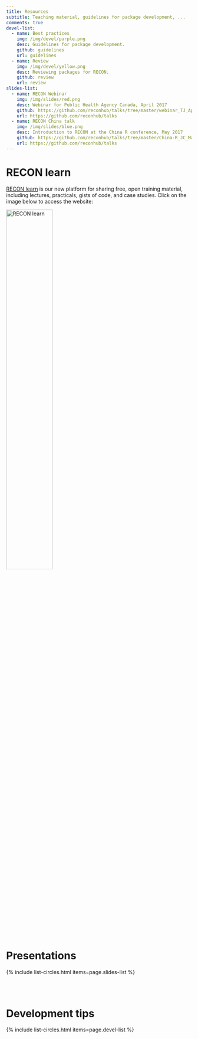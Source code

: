 ```yaml
---
title: Resources
subtitle: Teaching material, guidelines for package development, ...
comments: true
devel-list:
  - name: Best practices
    img: /img/devel/purple.png
    desc: Guidelines for package development.
    github: guidelines
    url: guidelines
  - name: Review
    img: /img/devel/yellow.png
    desc: Reviewing packages for RECON.
    github: review
    url: review
slides-list:
  - name: RECON Webinar
    img: /img/slides/red.png
    desc: Webinar for Public Health Agency Canada, April 2017
    github: https://github.com/reconhub/talks/tree/master/webinar_TJ_April_2017
    url: https://github.com/reconhub/talks
  - name: RECON China talk
    img: /img/slides/blue.png
    desc: Introduction to RECON at the China R conference, May 2017
    github: https://github.com/reconhub/talks/tree/master/China-R_JC_May_2017
    url: https://github.com/reconhub/talks
---
```



# RECON learn

[RECON learn](https://reconlearn.netlify.com/) is our new platform for sharing
free, open training material, including lectures, practicals, gists of code, and
case studies. Click on the image below to access the website:

<a href="https://reconlearn.netlify.com/"><img src="https://reconlearn.netlify.com/img/logo/learn.png" alt="RECON learn" align="center" width="50%"></a> <br> <br>


# Presentations

{% include list-circles.html items=page.slides-list %}


<br>
<br>



# Development tips

{% include list-circles.html items=page.devel-list %}


<br>
<br>
